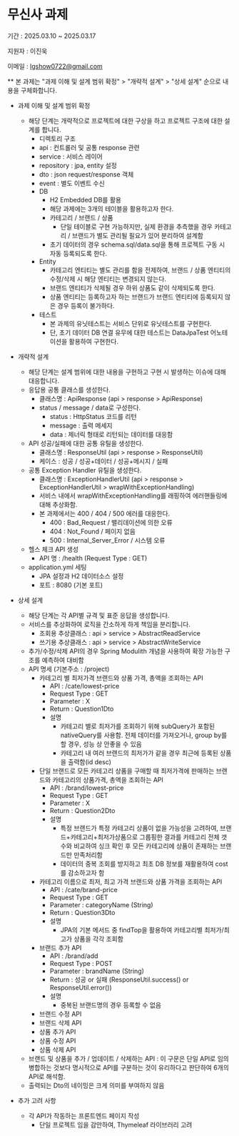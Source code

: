 # 무신사 과제
기간 : 2025.03.10 ~ 2025.03.17

지원자 : 이진욱

이메일 : lgshow0722@gmail.com

** 본 과제는 "과제 이해 및 설계 범위 확정" > "개략적 설계" > "상세 설계" 순으로 내용을 구체화합니다.

* 과제 이해 및 설계 범위 확정
  * 해당 단계는 개략적으로 프로젝트에 대한 구상을 하고 프로젝트 구조에 대한 설계를 합니다.
    *  디렉토리 구조
      * api : 컨트롤러 및 공통 response 관련
      * service : 서비스 레이어
      * repository : jpa, entity 설정
      * dto : json request/response 객체
      * event : 별도 이벤트 수신
    * DB
      * H2 Embedded DB를 활용
      * 해당 과제에는 3개의 테이블을 활용하고자 한다.
      * 카테고리 / 브랜드 / 상품
        * 단일 테이블로 구현 가능하지만, 실제 환경을 추측했을 경우 카테고리 / 브랜드가 별도 관리될 필요가 있어 분리하여 설계함
      * 초기 데이터의 경우 schema.sql/data.sql을 통해 프로젝트 구동 시 자동 등록되도록 한다.
    * Entity
      * 카테고리 엔티티는 별도 관리를 함을 전제하여, 브랜드 / 상품 엔티티의 수정/삭제 시 해당 엔티티는 변경되지 않는다.
      * 브랜드 엔티티가 삭제될 경우 하위 상품도 같이 삭제되도록 한다.
      * 상품 엔티티는 등록하고자 하는 브랜드가 브랜드 엔티티에 등록되지 않은 경우 등록이 불가하다.
    * 테스트
      * 본 과제의 유닛테스트는 서비스 단위로 유닛테스트를 구현한다.
      * 단, 초기 데이터 DB 연결 유무에 대한 테스트는 DataJpaTest 어노테이션을 활용하여 구현한다.
        
* 개략적 설계
  * 해당 단계는 설계 범위에 대한 내용을 구현하고 구현 시 발생하는 이슈에 대해 대응합니다.
  * 응답용 공통 클래스를 생성한다.
    * 클래스명 : ApiResponse (api > response > ApiResponse)
    * status / message / data로 구성한다.
      * status : HttpStatus 코드를 리턴
      * message : 출력 메세지
      * data : 제너릭 형태로 리턴되는 데이터를 대응함
  * API 성공/실패에 대한 공통 유틸을 생성한다.
    * 클래스명 : ResponseUtil (api > response > ResponseUtil)
    * 케이스 : 성공 / 성공+데이터 / 성공+메시지 / 실패
  * 공통 Exception Handler 유틸을 생성한다.
    * 클래스명 : ExceptionHandlerUtil (api > response > ExceptionHandlerUtil > wrapWithExceptionHandling)
    * 서비스 내에서 wrapWithExceptionHandling를 래핑하여 에러핸들링에 대해 추상화함.
    * 본 과제에서는 400 / 404 / 500 에러를 대응한다.
      * 400 : Bad_Request / 밸리데이션에 의한 오류
      * 404 : Not_Found / 페이지 없음
      * 500 : Internal_Server_Error / 시스템 오류
  * 헬스 체크 API 생성
    * API 명 : /health (Request Type : GET)
  * application.yml 세팅
    * JPA 설정과 H2 데이터소스 설정
    * 포트 : 8080 (기본 포트)

* 상세 설계
  * 해당 단계는 각 API별 규격 및 표준 응답을 생성합니다.
  * 서비스를 추상화하여 로직을 간소하게 하게 책임을 분리합니다. 
    * 조회용 추상클래스 : api > service > AbstractReadService
    * 쓰기용 추상클래스 : api > service > AbstractWriteService
  * 추가/수정/삭제 API의 경우 Spring Modulith 개념을 사용하여 확장 가능한 구조를 예측하여 대비함
  * API 명세 (기본주소 : /project)
    * 카테고리 별 최저가격 브랜드와 상품 가격, 총액을 조회하는 API
      * API : /cate/lowest-price
      * Request Type : GET
      * Parameter : X
      * Return : Question1Dto
      * 설명
        * 카테고리 별로 최저가를 조회하기 위해 subQuery가 포함된 nativeQuery를 사용함. 전체 데이터를 가져오거나, group by를 할 경우, 성능 상 안좋을 수 있음
        * 카테고리 내 여러 브랜드의 최저가가 같을 경우 최근에 등록된 상품을 출력함(id desc)
    * 단일 브랜드로 모든 카테고리 상품을 구매할 때 최저가격에 판매하는 브랜드와 카테고리의 상품가격, 총액을 조회하는 API
      * API : /brand/lowest-price
      * Request Type : GET
      * Parameter : X
      * Return : Question2Dto
      * 설명
        * 특정 브랜드가 특정 카테고리 상품이 없을 가능성을 고려하여, 브랜드+카테고리+최저가상품으로 그룹핑한 결과를 카테고리 전체 갯수와 비교하여 싱크 확인 후 모든 카테고리에 상품이 존재하는 브랜드만 만족처리함
        * 데이터의 중복 조회를 방지하고 최초 DB 정보를 재활용하여 cost를 감소하고자 함
    * 카테고리 이름으로 최저, 최고 가격 브랜드와 상품 가격을 조회하는 API
      * API : /cate/brand-price
      * Request Type : GET
      * Parameter : categoryName (String)
      * Return : Question3Dto
      * 설명
        * JPA의 기본 메서드 중 findTop을 활용하여 카테고리별 최저가/최고가 상품을 각각 조회함
    * 브랜드 추가 API
      * API : /brand/add
      * Request Type : POST
      * Parameter : brandName (String)
      * Return : 성공 or 실패 (ResponseUtil.success() or ResponseUtil.error())
      * 설명
        * 중복된 브랜드명의 경우 등록할 수 없음
    * 브랜드 수정 API
    * 브랜드 삭제 API
    * 상품 추가 API
    * 상품 수정 API
    * 상품 삭제 API
  * 브랜드 및 상품을 추가 / 업데이트 / 삭제하는 API : 이 구문은 단일 API로 임의 병합하는 것보다 명시적으로 API를 구분하는 것이 유리하다고 판단하여 6개의 API로 해석함.
  * 출력되는 Dto의 네이밍은 크게 의미를 부여하지 않음

* 추가 고려 사항
  * 각 API가 작동하는 프론트엔드 페이지 작성
    * 단일 프로젝트 임을 감안하여, Thymeleaf 라이브러리 고려